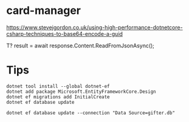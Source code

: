 # card-manager

https://www.stevejgordon.co.uk/using-high-performance-dotnetcore-csharp-techniques-to-base64-encode-a-guid

T? result = await response.Content.ReadFromJsonAsync<T>();

# Tips
```
dotnet tool install --global dotnet-ef
dotnet add package Microsoft.EntityFrameworkCore.Design
dotnet ef migrations add InitialCreate
dotnet ef database update

dotnet ef database update --connection "Data Source=gifter.db"
```
